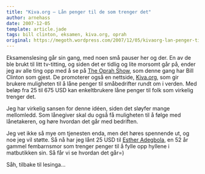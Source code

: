 ```yaml
---
title: "Kiva.org – Lån penger til de som trenger det"
author: arnehass
date: 2007-12-05
template: article.jade
tags: bill clinton, eksamen, kiva.org, oprah
original: https://megoth.wordpress.com/2007/12/05/kivaorg-lan-penger-til-de-som-trenger-det/
---
```


<p>Eksamenslesing går sin gang, med noen små pauser her og der. En av de ble brukt til litt tv-titting, og siden det er tidlig og lite morsomt går på, ender jeg av alle ting opp med å se på <a href="http://oprah.com/">The Oprah Show</a>, som denne gang har Bill Clinton som gjest. De promoterer også en nettside, <a href="http://kiva.org/">Kiva.org</a>, som gir brukere muligheten til å låne penger til småbedrifter rundt om i verden. Med beløp fra 25 til 675 USD kan enkeltbrukere låne penger til folk som virkelig trenger det.</p>
<p>Jeg har virkelig sansen for denne idéen, siden det sløyfer mange mellomledd. Som lånegiver skal du også få muligheten til å følge med lånetakeren, og høre hvordan det går med bedriften.</p>
<p>Jeg vet ikke så mye om tjenesten enda, men det høres spennende ut, og noe jeg vil støtte. Så nå har jeg lånt 25 USD til <a href="http://www.kiva.org/app.php?page=businesses&amp;action=about&amp;id=26383">Esther Adegbola</a>, en 52 år gammel fembarnsmor som trenger penger til å fylle opp hyllene i matbutikken sin. Så får vi se hvordan det går=)</p>
<p>Såh, tilbake til lesinga…</p>
